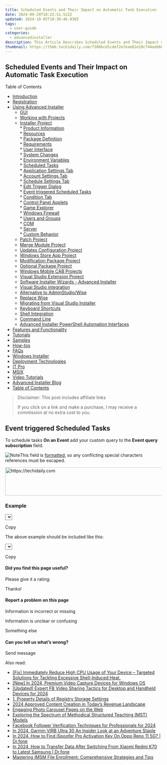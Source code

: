 ```yaml
---
title: Scheduled Events and Their Impact on Automatic Task Execution
date: 2024-09-29T18:22:51.522Z
updated: 2024-10-05T18:30:46.030Z
tags:
  - user-guide
categories:
  - advancedinstaller
description: This Article Describes Scheduled Events and Their Impact on Automatic Task Execution
thumbnail: https://thmb.techidaily.com/f386bcd1cdef2e7eae82e10cf44eeb6665615e5a19222b7cb69d0ec540888707.jpg
---
```


## Scheduled Events and Their Impact on Automatic Task Execution

Table of Contents

* [Introduction](https://tools.techidaily.com/advancedinstaller/products/)
* [Registration](https://tools.techidaily.com/advancedinstaller/products/)
* [Using Advanced Installer](https://tools.techidaily.com/advancedinstaller/products/)  
   * [GUI](https://tools.techidaily.com/advancedinstaller/products/)  
   * [Working with Projects](https://tools.techidaily.com/advancedinstaller/products/)  
   * [Installer Project](https://tools.techidaily.com/advancedinstaller/products/)  
         * [Product Information](https://tools.techidaily.com/advancedinstaller/products/)  
         * [Resources](https://tools.techidaily.com/advancedinstaller/products/)  
         * [Package Definition](https://tools.techidaily.com/advancedinstaller/products/)  
         * [Requirements](https://tools.techidaily.com/advancedinstaller/products/)  
         * [User Interface](https://tools.techidaily.com/advancedinstaller/products/)  
         * [System Changes](https://tools.techidaily.com/advancedinstaller/products/)  
                  * [Environment Variables](https://tools.techidaily.com/advancedinstaller/products/)  
                  * [Scheduled Tasks](https://tools.techidaily.com/advancedinstaller/products/)  
                              * [Application Settings Tab](https://tools.techidaily.com/advancedinstaller/products/)  
                              * [Account Settings Tab](https://tools.techidaily.com/advancedinstaller/products/)  
                              * [Schedule Settings Tab](https://tools.techidaily.com/advancedinstaller/products/)  
                                             * [Edit Trigger Dialog](https://tools.techidaily.com/advancedinstaller/products/)  
                                             * [Event triggered Scheduled Tasks](https://tools.techidaily.com/advancedinstaller/products/)  
                              * [Condition Tab](https://tools.techidaily.com/advancedinstaller/products/)  
                  * [Control Panel Applets](https://tools.techidaily.com/advancedinstaller/products/)  
                  * [Game Explorer](https://tools.techidaily.com/advancedinstaller/products/)  
                  * [Windows Firewall](https://tools.techidaily.com/advancedinstaller/products/)  
                  * [Users and Groups](https://tools.techidaily.com/advancedinstaller/products/)  
                  * [COM](https://tools.techidaily.com/advancedinstaller/products/)  
         * [Server](https://tools.techidaily.com/advancedinstaller/products/)  
         * [Custom Behavior](https://tools.techidaily.com/advancedinstaller/products/)  
   * [Patch Project](https://tools.techidaily.com/advancedinstaller/products/)  
   * [Merge Module Project](https://tools.techidaily.com/advancedinstaller/products/)  
   * [Updates Configuration Project](https://tools.techidaily.com/advancedinstaller/products/)  
   * [Windows Store App Project](https://tools.techidaily.com/advancedinstaller/products/)  
   * [Modification Package Project](https://tools.techidaily.com/advancedinstaller/products/)  
   * [Optional Package Project](https://tools.techidaily.com/advancedinstaller/products/)  
   * [Windows Mobile CAB Projects](https://tools.techidaily.com/advancedinstaller/products/)  
   * [Visual Studio Extension Project](https://tools.techidaily.com/advancedinstaller/products/)  
   * [Software Installer Wizards - Advanced Installer](https://tools.techidaily.com/advancedinstaller/products/)  
   * [Visual Studio integration](https://tools.techidaily.com/advancedinstaller/products/)  
   * [Alternative to AdminStudio/Wise](https://tools.techidaily.com/advancedinstaller/products/)  
   * [Replace Wise](https://tools.techidaily.com/advancedinstaller/products/)  
   * [Migrating from Visual Studio Installer](https://tools.techidaily.com/advancedinstaller/products/)  
   * [Keyboard Shortcuts](https://tools.techidaily.com/advancedinstaller/products/)  
   * [Shell Integration](https://tools.techidaily.com/advancedinstaller/products/)  
   * [Command Line](https://tools.techidaily.com/advancedinstaller/products/)  
   * [Advanced Installer PowerShell Automation Interfaces](https://tools.techidaily.com/advancedinstaller/products/)
* [Features and Functionality](https://tools.techidaily.com/advancedinstaller/products/)
* [Tutorials](https://tools.techidaily.com/advancedinstaller/products/)
* [Samples](https://tools.techidaily.com/advancedinstaller/products/)
* [How-tos](https://tools.techidaily.com/advancedinstaller/products/)
* [FAQs](https://tools.techidaily.com/advancedinstaller/products/)
* [Windows Installer](https://tools.techidaily.com/advancedinstaller/products/)
* [Deployment Technologies](https://tools.techidaily.com/advancedinstaller/products/)
* [IT Pro](https://tools.techidaily.com/advancedinstaller/products/)
* [MSIX](https://tools.techidaily.com/advancedinstaller/products/)
* [Video Tutorials](https://tools.techidaily.com/advancedinstaller/products/)
* [Advanced Installer Blog](https://tools.techidaily.com/advancedinstaller/products/)
* [Table of Contents](https://tools.techidaily.com/advancedinstaller/products/)

>  Disclaimer: This post includes affiliate links
>
>  If you click on a link and make a purchase, I may receive a commission at no extra cost to you.
>

## Event triggered Scheduled Tasks

To schedule tasks **On an Event** add your custom query to the **Event query subscription** field.

![Note](https://cdn.advancedinstaller.com/svg/common/IconMessageNote.svg)This field is [formatted](https://tools.techidaily.com/advancedinstaller/products/), so any conflicting special characters references must be escaped.

<!-- affiliate ads begin -->
<a href="https://aligracehair.sjv.io/c/5597632/1948895/19272" target="_top" id="1948895">
  <img src="//a.impactradius-go.com/display-ad/19272-1948895" border="0" alt="https://techidaily.com" width="728" height="90"/>
</a>
<img height="0" width="0" src="https://aligracehair.sjv.io/i/5597632/1948895/19272" style="position:absolute;visibility:hidden;" border="0" />
<!-- affiliate ads end -->

### Example

<QueryList>
  <Query Id="0" Path="Application">
    <Select Path="Application">*[System[Provider[@Name='Advanced Installer 13.5 License Service']]]</Select>
  </Query>
</QueryList>

Copy

The above example should be included like this:

<QueryList>
  <Query Id="0" Path="Application">
    <Select Path="Application">*[\[]System[\[]Provider[\[]@Name='Advanced Installer 13.5 License Service'[\]][\]][\]]</Select>
  </Query>
</QueryList>

Copy

#### Did you find this page useful?

Please give it a rating:

 Thanks!

#### Report a problem on this page

Information is incorrect or missing

Information is unclear or confusing

Something else

#### Can you tell us what’s wrong?

Send message

<ins class="adsbygoogle"
     style="display:block"
     data-ad-format="autorelaxed"
     data-ad-client="ca-pub-7571918770474297"
     data-ad-slot="1223367746"></ins>

<ins class="adsbygoogle"
     style="display:block"
     data-ad-client="ca-pub-7571918770474297"
     data-ad-slot="8358498916"
     data-ad-format="auto"
     data-full-width-responsive="true"></ins>

<span class="atpl-alsoreadstyle">Also read:</span>
<div><ul>
<li><a href="https://common-error.techidaily.com/fix-immediately-reduce-high-cpu-usage-of-your-device-targeted-solutions-for-tackling-excessive-shell-induced-heat/"><u>[Fix] Immediately Reduce High CPU Usage of Your Device – Targeted Solutions for Tackling Excessive Shell-Induced Heat.</u></a></li>
<li><a href="https://desktop-recording.techidaily.com/new-in-2024-premium-video-capture-devices-for-windows-os/"><u>[New] In 2024, Premium Video Capture Devices for Windows OS</u></a></li>
<li><a href="https://facebook-video-content.techidaily.com/updated-expert-fb-video-sharing-tactics-for-desktop-and-handheld-devices-for-2024/"><u>[Updated] Expert FB Video Sharing Tactics for Desktop and Handheld Devices for 2024</u></a></li>
<li><a href="https://fox-search.techidaily.com/1-property-details-of-registry-storage-settings/"><u>1. Property Details of Registry Storage Settings</u></a></li>
<li><a href="https://youtube-clips.techidaily.com/2024-approved-content-creation-in-todays-revenue-landscape/"><u>2024 Approved Content Creation in Today’s Revenue Landscape</u></a></li>
<li><a href="https://fox-search.techidaily.com/engaging-photo-carousel-pages-on-the-web/"><u>Engaging Photo Carousel Pages on the Web</u></a></li>
<li><a href="https://fox-search.techidaily.com/exploring-the-spectrum-of-methodical-structured-teaching-mst-models/"><u>Exploring the Spectrum of Methodical Structured Teaching (MST) Models</u></a></li>
<li><a href="https://facebook-videos.techidaily.com/facebook-follower-verification-techniques-for-professionals-for-2024/"><u>Facebook Follower Verification Techniques for Professionals for 2024</u></a></li>
<li><a href="https://some-knowledge.techidaily.com/in-2024-garmin-virb-ultra-30-an-insider-look-at-an-adventure-staple/"><u>In 2024, Garmin VIRB Ultra 30 An Insider Look at an Adventure Staple</u></a></li>
<li><a href="https://review-topics.techidaily.com/in-2024-how-to-find-ispoofer-pro-activation-key-on-oppo-reno-11-5g-drfone-by-drfone-virtual-android/"><u>In 2024, How to Find iSpoofer Pro Activation Key On Oppo Reno 11 5G? | Dr.fone</u></a></li>
<li><a href="https://android-transfer.techidaily.com/in-2024-how-to-transfer-data-after-switching-from-xiaomi-redmi-k70-to-latest-samsung-drfone-by-drfone-transfer-from-android-transfer-from-android/"><u>In 2024, How to Transfer Data After Switching From Xiaomi Redmi K70 to Latest Samsung | Dr.fone</u></a></li>
<li><a href="https://fox-search.techidaily.com/mastering-imsm-file-enrollment-comprehensive-strategies-and-tips/"><u>Mastering IMSM File Enrollment: Comprehensive Strategies and Tips</u></a></li>
</ul></div>


